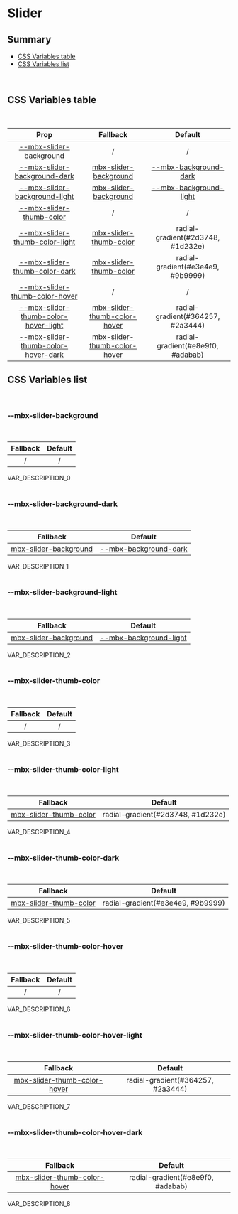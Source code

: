 # Slider

## Summary

- [CSS Variables table](#css-variables-table)
- [CSS Variables list](#css-variables-list)

<br>

## CSS Variables table

<br>

| <div style='text-align:center;margin:auto;'>Prop</div>                                                                        | <div style='text-align:center;margin:auto;'>Fallback</div>                                                      | <div style='text-align:center;margin:auto;'>Default</div>                                                           |
| ----------------------------------------------------------------------------------------------------------------------------- | --------------------------------------------------------------------------------------------------------------- | ------------------------------------------------------------------------------------------------------------------- |
| <div style='text-align:center;margin:auto;'>[--mbx-slider-background](#mbx-slider-background)</div>                           | <div style='text-align:center;margin:auto;'>/</div>                                                             | <div style='text-align:center;margin:auto;'>/</div>                                                                 |
| <div style='text-align:center;margin:auto;'>[--mbx-slider-background-dark](#mbx-slider-background-dark)</div>                 | <div style='text-align:center;margin:auto;'>[mbx-slider-background](#mbx-slider-background)</div>               | <div style='text-align:center;margin:auto;'>[--mbx-background-dark](global-css-vars.md#mbx-background-dark)</div>   |
| <div style='text-align:center;margin:auto;'>[--mbx-slider-background-light](#mbx-slider-background-light)</div>               | <div style='text-align:center;margin:auto;'>[mbx-slider-background](#mbx-slider-background)</div>               | <div style='text-align:center;margin:auto;'>[--mbx-background-light](global-css-vars.md#mbx-background-light)</div> |
| <div style='text-align:center;margin:auto;'>[--mbx-slider-thumb-color](#mbx-slider-thumb-color)</div>                         | <div style='text-align:center;margin:auto;'>/</div>                                                             | <div style='text-align:center;margin:auto;'>/</div>                                                                 |
| <div style='text-align:center;margin:auto;'>[--mbx-slider-thumb-color-light](#mbx-slider-thumb-color-light)</div>             | <div style='text-align:center;margin:auto;'>[mbx-slider-thumb-color](#mbx-slider-thumb-color)</div>             | <div style='text-align:center;margin:auto;'>radial-gradient(#2d3748, #1d232e)</div>                                 |
| <div style='text-align:center;margin:auto;'>[--mbx-slider-thumb-color-dark](#mbx-slider-thumb-color-dark)</div>               | <div style='text-align:center;margin:auto;'>[mbx-slider-thumb-color](#mbx-slider-thumb-color)</div>             | <div style='text-align:center;margin:auto;'>radial-gradient(#e3e4e9, #9b9999)</div>                                 |
| <div style='text-align:center;margin:auto;'>[--mbx-slider-thumb-color-hover](#mbx-slider-thumb-color-hover)</div>             | <div style='text-align:center;margin:auto;'>/</div>                                                             | <div style='text-align:center;margin:auto;'>/</div>                                                                 |
| <div style='text-align:center;margin:auto;'>[--mbx-slider-thumb-color-hover-light](#mbx-slider-thumb-color-hover-light)</div> | <div style='text-align:center;margin:auto;'>[mbx-slider-thumb-color-hover](#mbx-slider-thumb-color-hover)</div> | <div style='text-align:center;margin:auto;'>radial-gradient(#364257, #2a3444)</div>                                 |
| <div style='text-align:center;margin:auto;'>[--mbx-slider-thumb-color-hover-dark](#mbx-slider-thumb-color-hover-dark)</div>   | <div style='text-align:center;margin:auto;'>[mbx-slider-thumb-color-hover](#mbx-slider-thumb-color-hover)</div> | <div style='text-align:center;margin:auto;'>radial-gradient(#e8e9f0, #adabab)</div>                                 |

## CSS Variables list

<br>

### --mbx-slider-background

<br>

| <div style='text-align:center;margin:auto;'>Fallback</div> | <div style='text-align:center;margin:auto;'>Default</div> |
| ---------------------------------------------------------- | --------------------------------------------------------- |
| <div style='text-align:center;margin:auto;'>/</div>        | <div style='text-align:center;margin:auto;'>/</div>       |

VAR_DESCRIPTION_0<br><br>

### --mbx-slider-background-dark

<br>

| <div style='text-align:center;margin:auto;'>Fallback</div>                                        | <div style='text-align:center;margin:auto;'>Default</div>                                                         |
| ------------------------------------------------------------------------------------------------- | ----------------------------------------------------------------------------------------------------------------- |
| <div style='text-align:center;margin:auto;'>[mbx-slider-background](#mbx-slider-background)</div> | <div style='text-align:center;margin:auto;'>[--mbx-background-dark](global-css-vars.md#mbx-background-dark)</div> |

VAR_DESCRIPTION_1<br><br>

### --mbx-slider-background-light

<br>

| <div style='text-align:center;margin:auto;'>Fallback</div>                                        | <div style='text-align:center;margin:auto;'>Default</div>                                                           |
| ------------------------------------------------------------------------------------------------- | ------------------------------------------------------------------------------------------------------------------- |
| <div style='text-align:center;margin:auto;'>[mbx-slider-background](#mbx-slider-background)</div> | <div style='text-align:center;margin:auto;'>[--mbx-background-light](global-css-vars.md#mbx-background-light)</div> |

VAR_DESCRIPTION_2<br><br>

### --mbx-slider-thumb-color

<br>

| <div style='text-align:center;margin:auto;'>Fallback</div> | <div style='text-align:center;margin:auto;'>Default</div> |
| ---------------------------------------------------------- | --------------------------------------------------------- |
| <div style='text-align:center;margin:auto;'>/</div>        | <div style='text-align:center;margin:auto;'>/</div>       |

VAR_DESCRIPTION_3<br><br>

### --mbx-slider-thumb-color-light

<br>

| <div style='text-align:center;margin:auto;'>Fallback</div>                                          | <div style='text-align:center;margin:auto;'>Default</div>                           |
| --------------------------------------------------------------------------------------------------- | ----------------------------------------------------------------------------------- |
| <div style='text-align:center;margin:auto;'>[mbx-slider-thumb-color](#mbx-slider-thumb-color)</div> | <div style='text-align:center;margin:auto;'>radial-gradient(#2d3748, #1d232e)</div> |

VAR_DESCRIPTION_4<br><br>

### --mbx-slider-thumb-color-dark

<br>

| <div style='text-align:center;margin:auto;'>Fallback</div>                                          | <div style='text-align:center;margin:auto;'>Default</div>                           |
| --------------------------------------------------------------------------------------------------- | ----------------------------------------------------------------------------------- |
| <div style='text-align:center;margin:auto;'>[mbx-slider-thumb-color](#mbx-slider-thumb-color)</div> | <div style='text-align:center;margin:auto;'>radial-gradient(#e3e4e9, #9b9999)</div> |

VAR_DESCRIPTION_5<br><br>

### --mbx-slider-thumb-color-hover

<br>

| <div style='text-align:center;margin:auto;'>Fallback</div> | <div style='text-align:center;margin:auto;'>Default</div> |
| ---------------------------------------------------------- | --------------------------------------------------------- |
| <div style='text-align:center;margin:auto;'>/</div>        | <div style='text-align:center;margin:auto;'>/</div>       |

VAR_DESCRIPTION_6<br><br>

### --mbx-slider-thumb-color-hover-light

<br>

| <div style='text-align:center;margin:auto;'>Fallback</div>                                                      | <div style='text-align:center;margin:auto;'>Default</div>                           |
| --------------------------------------------------------------------------------------------------------------- | ----------------------------------------------------------------------------------- |
| <div style='text-align:center;margin:auto;'>[mbx-slider-thumb-color-hover](#mbx-slider-thumb-color-hover)</div> | <div style='text-align:center;margin:auto;'>radial-gradient(#364257, #2a3444)</div> |

VAR_DESCRIPTION_7<br><br>

### --mbx-slider-thumb-color-hover-dark

<br>

| <div style='text-align:center;margin:auto;'>Fallback</div>                                                      | <div style='text-align:center;margin:auto;'>Default</div>                           |
| --------------------------------------------------------------------------------------------------------------- | ----------------------------------------------------------------------------------- |
| <div style='text-align:center;margin:auto;'>[mbx-slider-thumb-color-hover](#mbx-slider-thumb-color-hover)</div> | <div style='text-align:center;margin:auto;'>radial-gradient(#e8e9f0, #adabab)</div> |

VAR_DESCRIPTION_8<br><br>
